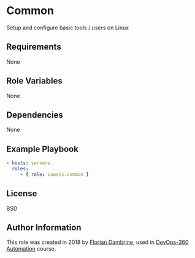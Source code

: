 Common
=========

Setup and configure basic tools / users on Linux

Requirements
------------

None

Role Variables
--------------

None

Dependencies
------------

None

Example Playbook
----------------

```yml
- hosts: servers
  roles:
     - { role: Lowess.common }

```

License
-------

BSD

Author Information
------------------

This role was created in 2018 by [Florian Dambrine](http://floriandambrine.com/), used in [DevOps-360 Automation](http://slides.com/floriandambrine/devops360) course.